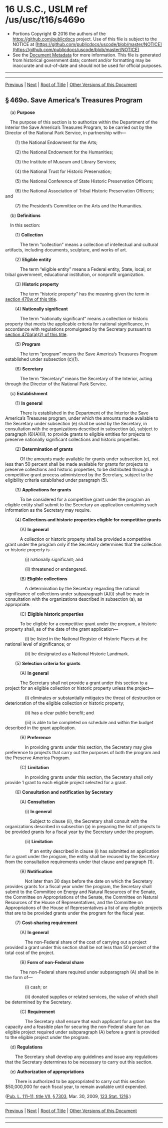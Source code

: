 ---
---

# 16 U.S.C., USLM ref /us/usc/t16/s469o

* Portions Copyright © 2016 the authors of the https://github.com/publicdocs project.
  Use of this file is subject to the NOTICE at [https://github.com/publicdocs/uscode/blob/master/NOTICE](https://github.com/publicdocs/uscode/blob/master/NOTICE)
* See the [Document Metadata](././../../../../..//README.md) for more information.
  This file is generated from historical government data; content and/or formatting may be inaccurate and out-of-date and should not be used for official purposes.

----------
----------

[Previous](./../../../../..//us/usc/t16/ch1A/schI/m__us_usc_t16_s469n.md) | [Next](./../../../../..//us/usc/t16/ch1A/schII/m__us_usc_t16_ch1A_schII.md) | [Root of Title](./../../../../../) | [Other Versions of this Document](https://publicdocs.github.io/go/links?ns=uslm&ref=%2Fus%2Fusc%2Ft16%2Fs469o)

## § 469o. Save America’s Treasures Program

    (a) __Purpose__ 

    The purpose of this section is to authorize within the Department of the Interior the Save America’s Treasures Program, to be carried out by the Director of the National Park Service, in partnership with—

        (1) the National Endowment for the Arts;

        (2) the National Endowment for the Humanities;

        (3) the Institute of Museum and Library Services;

        (4) the National Trust for Historic Preservation;

        (5) the National Conference of State Historic Preservation Officers;

        (6) the National Association of Tribal Historic Preservation Officers; and

        (7) the President’s Committee on the Arts and the Humanities.

    (b) __Definitions__ 

    In this section:

        (1) __Collection__ 

            The term “collection” means a collection of intellectual and cultural artifacts, including documents, sculpture, and works of art.

        (2) __Eligible entity__ 

            The term “eligible entity” means a Federal entity, State, local, or tribal government, educational institution, or nonprofit organization.

        (3) __Historic property__ 

            The term “historic property” has the meaning given the term in [section 470w of this title][/us/usc/t16/s470w].

        (4) __Nationally significant__ 

            The term “nationally significant” means a collection or historic property that meets the applicable criteria for national significance, in accordance with regulations promulgated by the Secretary pursuant to [section 470a(a)(2) of this title][/us/usc/t16/s470a/a/2].

        (5) __Program__ 

            The term “program” means the Save America’s Treasures Program established under subsection (c)(1).

        (6) __Secretary__ 

            The term “Secretary” means the Secretary of the Interior, acting through the Director of the National Park Service.

    (c) __Establishment__ 

        (1) __In general__ 

            There is established in the Department of the Interior the Save America’s Treasures program, under which the amounts made available to the Secretary under subsection (e) shall be used by the Secretary, in consultation with the organizations described in subsection (a), subject to paragraph (6)(A)(ii), to provide grants to eligible entities for projects to preserve nationally significant collections and historic properties.

        (2) __Determination of grants__ 

            Of the amounts made available for grants under subsection (e), not less than 50 percent shall be made available for grants for projects to preserve collections and historic properties, to be distributed through a competitive grant process administered by the Secretary, subject to the eligibility criteria established under paragraph (5).

        (3) __Applications for grants__ 

            To be considered for a competitive grant under the program an eligible entity shall submit to the Secretary an application containing such information as the Secretary may require.

        (4) __Collections and historic properties eligible for competitive grants__ 

            (A) __In general__ 

            A collection or historic property shall be provided a competitive grant under the program only if the Secretary determines that the collection or historic property is—

                (i) nationally significant; and

                (ii) threatened or endangered.

            (B) __Eligible collections__ 

                A determination by the Secretary regarding the national significance of collections under subparagraph (A)(i) shall be made in consultation with the organizations described in subsection (a), as appropriate.

            (C) __Eligible historic properties__ 

            To be eligible for a competitive grant under the program, a historic property shall, as of the date of the grant application—

                (i) be listed in the National Register of Historic Places at the national level of significance; or

                (ii) be designated as a National Historic Landmark.

        (5) __Selection criteria for grants__ 

            (A) __In general__ 

            The Secretary shall not provide a grant under this section to a project for an eligible collection or historic property unless the project—

                (i) eliminates or substantially mitigates the threat of destruction or deterioration of the eligible collection or historic property;

                (ii) has a clear public benefit; and

                (iii) is able to be completed on schedule and within the budget described in the grant application.

            (B) __Preference__ 

                In providing grants under this section, the Secretary may give preference to projects that carry out the purposes of both the program and the Preserve America Program.

            (C) __Limitation__ 

                In providing grants under this section, the Secretary shall only provide 1 grant to each eligible project selected for a grant.

        (6) __Consultation and notification by Secretary__ 

            (A) __Consultation__ 

                (i) __In general__ 

                    Subject to clause (ii), the Secretary shall consult with the organizations described in subsection (a) in preparing the list of projects to be provided grants for a fiscal year by the Secretary under the program.

                (ii) __Limitation__ 

                    If an entity described in clause (i) has submitted an application for a grant under the program, the entity shall be recused by the Secretary from the consultation requirements under that clause and paragraph (1).

            (B) __Notification__ 

                Not later than 30 days before the date on which the Secretary provides grants for a fiscal year under the program, the Secretary shall submit to the Committee on Energy and Natural Resources of the Senate, the Committee on Appropriations of the Senate, the Committee on Natural Resources of the House of Representatives, and the Committee on Appropriations of the House of Representatives a list of any eligible projects that are to be provided grants under the program for the fiscal year.

        (7) __Cost-sharing requirement__ 

            (A) __In general__ 

                The non-Federal share of the cost of carrying out a project provided a grant under this section shall be not less than 50 percent of the total cost of the project.

            (B) __Form of non-Federal share__ 

            The non-Federal share required under subparagraph (A) shall be in the form of—

                (i) cash; or

                (ii) donated supplies or related services, the value of which shall be determined by the Secretary.

            (C) __Requirement__ 

                The Secretary shall ensure that each applicant for a grant has the capacity and a feasible plan for securing the non-Federal share for an eligible project required under subparagraph (A) before a grant is provided to the eligible project under the program.

    (d) __Regulations__ 

        The Secretary shall develop any guidelines and issue any regulations that the Secretary determines to be necessary to carry out this section.

    (e) __Authorization of appropriations__ 

        There is authorized to be appropriated to carry out this section $50,000,000 for each fiscal year, to remain available until expended.

([Pub. L. 111–11, title VII, § 7303][/us/pl/111/11/s7303], Mar. 30, 2009, [123 Stat. 1216][/us/stat/123/1216].)

----------

[Previous](./../../../../..//us/usc/t16/ch1A/schI/m__us_usc_t16_s469n.md) | [Next](./../../../../..//us/usc/t16/ch1A/schII/m__us_usc_t16_ch1A_schII.md) | [Root of Title](./../../../../../) | [Other Versions of this Document](https://publicdocs.github.io/go/links?ns=uslm&ref=%2Fus%2Fusc%2Ft16%2Fs469o)

----------
----------

[/us/usc/t16/s470w]: https://publicdocs.github.io/go/links?ns=uslm&ref=%2Fus%2Fusc%2Ft16%2Fs470w
[/us/usc/t16/s470a/a/2]: https://publicdocs.github.io/go/links?ns=uslm&ref=%2Fus%2Fusc%2Ft16%2Fs470a%2Fa%2F2
[/us/pl/111/11/s7303]: https://publicdocs.github.io/go/links?ns=uslm&ref=%2Fus%2Fpl%2F111%2F11%2Fs7303
[/us/stat/123/1216]: https://publicdocs.github.io/go/links?ns=uslm&ref=%2Fus%2Fstat%2F123%2F1216


